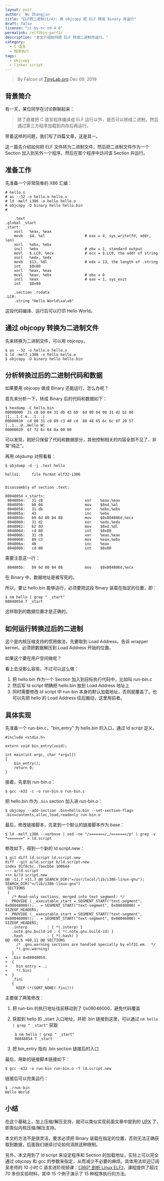```yaml
---
layout: post
author: 'Wu Zhangjin'
title: "ELF转二进制(1/4): 用 objcopy 把 ELF 转成 Binary 并运行"
draft: false
license: "cc-by-nc-nd-4.0"
permalink: /elf2bin-part1/
description: "本文介绍如何把 ELF 转成二进制并运行。"
category:
  - C 语言
  - 程序执行
tags:
  - objcopy
  - linker script
---
```


> By Falcon of [TinyLab.org][1]
> Dec 09, 2019

## 背景简介

有一天，某位同学在讨论群聊起来：

> 除了直接把 C 语言程序编译成 ELF 运行以外，是否可以转成二进制，然后通过第三方程序加载到内存后再运行。

带着这样的问题，我们写了四篇文章，这是其一。

这一篇先介绍如何把 ELF 文件转为二进制文件，然后把二进制文件作为一个 Section 加入到另外一个程序，然后在那个程序中访问该 Section 并运行。

## 准备工作

先准备一个非常简单的 X86 汇编：

    # hello.s
    # as --32 -o hello.o hello.s
    # ld -melf_i386 -o hello hello.o
    # objcopy -O binary hello hello.bin
    #

        .text
    .global _start
    _start:
        xorl   %eax, %eax
        movb   $4, %al                  # eax = 4, sys_write(fd, addr, len)
        xorl   %ebx, %ebx
        incl   %ebx                     # ebx = 1, standard output
        movl   $.LC0, %ecx              # ecx = $.LC0, the addr of string
        xorl   %edx, %edx
        movb   $13, %dl                 # edx = 13, the length of .string
        int    $0x80
        xorl   %eax, %eax
        movl   %eax, %ebx               # ebx = 0
        incl   %eax                     # eax = 1, sys_exit
        int    $0x80

        .section .rodata
    .LC0:
        .string "Hello World\xa\x0"

这段代码编译、运行后可以打印 Hello World。

## 通过 objcopy 转换为二进制文件

先来转换为二进制文件，可以用 objcopy。


    $ as --32 -o hello.o hello.s
    $ ld -melf_i386 -o hello hello.o
    $ objcopy -O binary hello hello.bin

## 分析转换过后的二进制代码和数据

如果要用 objcopy 做成 Binary 还能运行，怎么办呢？

首先来分析一下，转成 Binary 后的代码和数据如下：

    $ hexdump -C hello.bin
    00000000  31 c0 b0 04 31 db 43 b9  6d 80 04 08 31 d2 b2 0d  |1...1.C.m...1...|
    00000010  cd 80 31 c0 89 c3 40 cd  80 48 65 6c 6c 6f 20 57  |..1...@..Hello W|
    00000020  6f 72 6c 64 0a 00 00

可以发现，刚好只保留了代码和数据部分，其他控制相关的内容全部不见了，非常“纯正”。

再用 objdump 对照看看：

    $ objdump -d -j .text hello

    hello1:     file format elf32-i386


    Disassembly of section .text:

    08048054 <_start>:
     8048054:	31 c0                	xor    %eax,%eax
     8048056:	b0 04                	mov    $0x4,%al
     8048058:	31 db                	xor    %ebx,%ebx
     804805a:	43                   	inc    %ebx
     804805b:	b9 6d 80 04 08       	mov    $0x804806d,%ecx
     8048060:	31 d2                	xor    %edx,%edx
     8048062:	b2 0d                	mov    $0xd,%dl
     8048064:	cd 80                	int    $0x80
     8048066:	31 c0                	xor    %eax,%eax
     8048068:	89 c3                	mov    %eax,%ebx
     804806a:	40                   	inc    %eax
     804806b:	cd 80                	int    $0x80

需要注意这一行：

     804805b:	b9 6d 80 04 08       	mov    $0x804806d,%ecx

在 Binary 中，数据地址是被写死的。

所以，要让 hello.bin 能够运行，必须要把这段 Binary 装载在指定的位置，即：

    $ nm hello | grep " _start"
    08048054 T _start

这样取到的数据位置才是正确的。

## 如何运行转换过后的二进制

这个是内核压缩支持的惯用做法，先要取到 Load Address，告诉 wrapper kernel，必须把数据解压到 Load Address 开始的位置。

如果这个要在用户空间做呢？

看上去没那么容易，不过可以这么做：

1. 把 hello.bin 作为一个 Section 加入到目标执行代码中，比如叫 run-bin.c
2. 然后写 ld script 明确把 hello.bin 放到 Load Address 地址上
3. 同时需要修改 ld script 中 run-bin 本身的默认加载地址，否则就覆盖了。也可以先把 hello 的 Load Address 往后搬动，这里用前者。

## 具体实现

先准备一个 run-bin.c，"bin_entry" 为 hello.bin 的入口，通过 ld script 定义。

    #include <stdio.h>

    extern void bin_entry(void);

    int main(int argc, char *argv[])
    {
    	bin_entry();
    	return 0;
    }

接着，先拿到 run-bin.o：

    $ gcc -m32 -c -o run-bin.o run-bin.c

把 hello.bin 作为 `.bin` section 加入进 run-bin.o：

    $ objcopy --add-section .bin=hello.bin --set-section-flags .bin=contents,alloc,load,readonly run-bin.o

最后，修改链接脚本，先拿到一个默认的链接脚本作为 base：

    $ ld -melf_i386 --verbose | sed -ne "/=======/,/=======/p" | grep -v "=======" > ld.script

修改如下，得到一个新的 ld.script.new：

    $ git diff ld.script ld.script.new
    diff --git a/ld.script b/ld.script.new
    index 91f8c5c..7aecbbe 100644
    --- a/ld.script
    +++ b/ld.script.new
    @@ -11,7 +11,7 @@ SEARCH_DIR("=/usr/local/lib/i386-linux-gnu"); SEARCH_DIR("=/lib/i386-linux-gnu")
     SECTIONS
     {
       /* Read-only sections, merged into text segment: */
    -  PROVIDE (__executable_start = SEGMENT_START("text-segment", 0x08048000)); . = SEGMENT_START("text-segment", 0x08048000) + SIZEOF_HEADERS;
    +  PROVIDE (__executable_start = SEGMENT_START("text-segment", 0x08046000)); . = SEGMENT_START("text-segment", 0x08046000) + SIZEOF_HEADERS;
       .interp         : { *(.interp) }
       .note.gnu.build-id : { *(.note.gnu.build-id) }
       .hash           : { *(.hash) }
    @@ -60,6 +60,11 @@ SECTIONS
         /* .gnu.warning sections are handled specially by elf32.em.  */
         *(.gnu.warning)
       }
    +  .bin 0x08048054:
    +  {
    +    bin_entry = .;
    +    *(.bin)
    +  }
       .fini           :
       {
         KEEP (*(SORT_NONE(.fini)))

主要做了两笔修改：

1. 把 run-bin 的执行地址往前移动到了 0x08046000，避免代码覆盖
2. 获取到 hello 的 _start 入口地址，并把 .bin 链接到这里，可以通过 `nm hello | grep " _start"` 获取

        $ nm hello | grep " _start"
        08048054 T _start

3. 把 bin_entry 指向 .bin section 链接后的入口

最后，用新的链接脚本链接如下：

    $ gcc -m32 -o run-bin run-bin.o -T ld.script.new

链接后可以完美运行：

    $ ./run-bin
    Hello World

## 小结

在这个基础上，加上压缩/解压支持，就可以类似实现前面文章中提到的 [UPX](https://upx.github.io/) 了，即类似内核压缩/解压支持。

本文的方法不是很灵活，要求必须把 Binary 装载在指定的位置，否则无法正确获取到数据，后面我们继续讨论如何消除这种限制。

另外，本文用到了 ld script 来设定程序和 Section 的加载地址，实际上可以完全通过 objcopy 和 gcc 的参数来指定，从而减少不必要的麻烦。具体用法欢迎订阅吴老师的 10 小时 C 语言进阶视频课：[《360° 剖析 Linux ELF》](https://www.cctalk.com/m/group/88089283)，课程提供了超过 70 多份实验材料，其中 15 个例子演示了 15 种程序执行的方法。

[1]: https://tinylab.org
